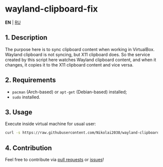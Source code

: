 # wayland-clipboard-fix

**EN** | [RU](README_RU.md)

## 1. Description

The purpose here is to sync clipboard content when working in VirtualBox.
Wayland clipboard is not syncing, but X11 clipboard does.
So the service created by this script here watches Wayland clipboard content, and when it changes, it copies it to the X11 clipboard content and vice versa.

## 2. Requirements

- `pacman` (Arch-based) or `apt-get` (Debian-based) installed;
- `sudo` installed.

## 3. Usage

Execute inside virtual machine for usual user:

```bash
curl -s https://raw.githubusercontent.com/Nikolai2038/wayland-clipboard-fix/main/fix.sh | sh
```

## 4. Contribution

Feel free to contribute via [pull requests](https://github.com/Nikolai2038/wayland-clipboard-fix/pulls) or [issues](https://github.com/Nikolai2038/wayland-clipboard-fix/issues)!
